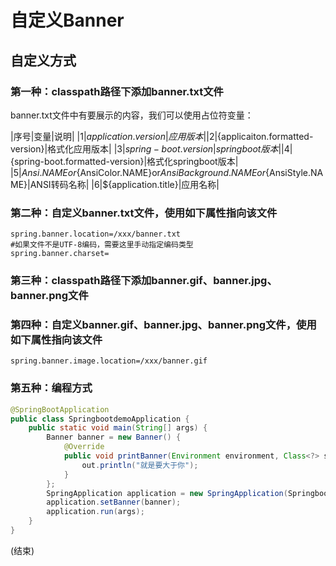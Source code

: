 # 自定义Banner
## 自定义方式
### 第一种：classpath路径下添加banner.txt文件
banner.txt文件中有要展示的内容，我们可以使用占位符变量：

|序号|变量|说明|
|1|${application.version}|应用版本|
|2|${applicaiton.formatted-version}|格式化应用版本|
|3|${spring-boot.version}|springboot版本|
|4|${spring-boot.formatted-version}|格式化springboot版本|
|5|${Ansi.NAME}or${AnsiColor.NAME}or${AnsiBackground.NAME}or${AnsiStyle.NAME}|ANSI转码名称|
|6|${application.title}|应用名称|
### 第二种：自定义banner.txt文件，使用如下属性指向该文件
```properties
spring.banner.location=/xxx/banner.txt
#如果文件不是UTF-8编码，需要这里手动指定编码类型
spring.banner.charset=
```
### 第三种：classpath路径下添加banner.gif、banner.jpg、banner.png文件
### 第四种：自定义banner.gif、banner.jpg、banner.png文件，使用如下属性指向该文件
```properties
spring.banner.image.location=/xxx/banner.gif
```
### 第五种：编程方式
```java
@SpringBootApplication
public class SpringbootdemoApplication {
    public static void main(String[] args) {
        Banner banner = new Banner() {
            @Override
            public void printBanner(Environment environment, Class<?> sourceClass, PrintStream out) {
                out.println("就是要大于你");
            }
        };
        SpringApplication application = new SpringApplication(SpringbootdemoApplication.class);
        application.setBanner(banner);
        application.run(args);
    }
}
```
(结束)